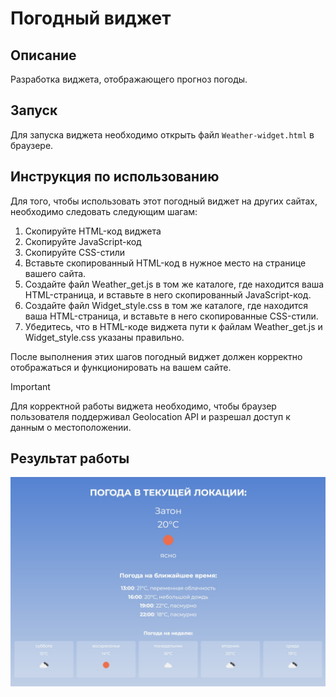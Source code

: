 # Погодный виджет

## Описание

Разработка виджета, отображающего прогноз погоды.

## Запуск

Для запуска виджета необходимо открыть файл ```Weather-widget.html``` в браузере.

## Инструкция по использованию

Для того, чтобы использовать этот погодный виджет на других сайтах, необходимо следовать следующим шагам:

1. Скопируйте HTML-код виджета
2. Скопируйте JavaScript-код
3. Скопируйте CSS-стили
4. Вставьте скопированный HTML-код в нужное место на странице вашего сайта.
5. Создайте файл Weather_get.js в том же каталоге, где находится ваша HTML-страница, и вставьте в него скопированный JavaScript-код.
6. Создайте файл Widget_style.css в том же каталоге, где находится ваша HTML-страница, и вставьте в него скопированные CSS-стили.
7. Убедитесь, что в HTML-коде виджета пути к файлам Weather_get.js и Widget_style.css указаны правильно.

После выполнения этих шагов погодный виджет должен корректно отображаться и функционировать на вашем сайте.

> [!IMPORTANT]
> Для корректной работы виджета необходимо, чтобы браузер пользователя поддерживал Geolocation API и разрешал доступ к данным о местоположении.

## Результат работы

![Виджет](/result.jpg)
